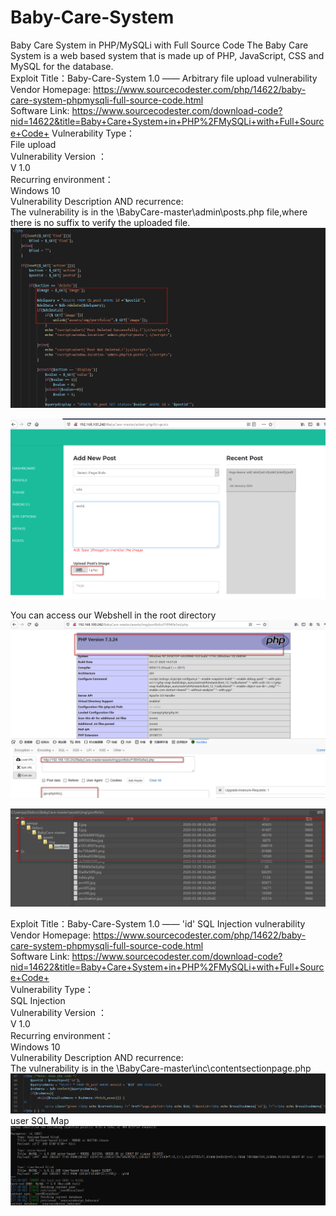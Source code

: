 # Baby-Care-System
Baby Care System in PHP/MySQLi with Full Source Code The Baby Care System is a web based system that is made up of PHP, JavaScript, CSS and MySQL for the database.  
Exploit Title：Baby-Care-System 1.0 —— Arbitrary file upload vulnerability  
Vendor Homepage: https://www.sourcecodester.com/php/14622/baby-care-system-phpmysqli-full-source-code.html  
Software Link: https://www.sourcecodester.com/download-code?nid=14622&title=Baby+Care+System+in+PHP%2FMySQLi+with+Full+Source+Code+
Vulnerability Type：  
File upload  
Vulnerability Version ：  
V 1.0  
Recurring environment：  
Windows 10  
Vulnerability Description AND recurrence:  
The vulnerability is in the \BabyCare-master\admin\posts.php file,where there is no suffix to verify the uploaded file.  
![images](https://github.com/TCSWT/Baby-Care-System/blob/main/upfile.png)  

![images](https://github.com/TCSWT/Baby-Care-System/blob/main/upfile1.png)    

You can access our Webshell in the root directory  
![images](https://github.com/TCSWT/Baby-Care-System/blob/main/rce.png)    

![images](https://github.com/TCSWT/Baby-Care-System/blob/main/shell.png)     

Exploit Title：Baby-Care-System 1.0 —— 'id' SQL Injection vulnerability  
Vendor Homepage: https://www.sourcecodester.com/php/14622/baby-care-system-phpmysqli-full-source-code.html   
Software Link: https://www.sourcecodester.com/download-code?nid=14622&title=Baby+Care+System+in+PHP%2FMySQLi+with+Full+Source+Code+  
Vulnerability Type：   
SQL Injection  
Vulnerability Version ：   
V 1.0   
Recurring environment：   
Windows 10  
Vulnerability Description AND recurrence:   
The vulnerability is in the \BabyCare-master\inc\contentsectionpage.php   
![images](https://github.com/TCSWT/Baby-Care-System/blob/main/sqlfile.png)   
user SQL Map  
![images](https://github.com/TCSWT/Baby-Care-System/blob/main/sql.png)  
